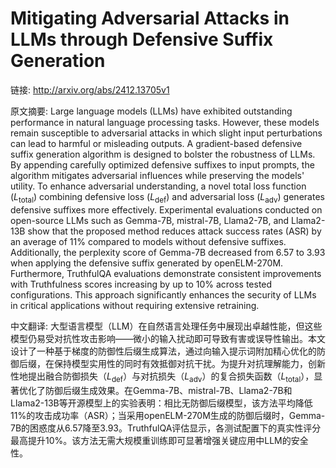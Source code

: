 # Mitigating Adversarial Attacks in LLMs through Defensive Suffix Generation

链接: http://arxiv.org/abs/2412.13705v1

原文摘要:
Large language models (LLMs) have exhibited outstanding performance in
natural language processing tasks. However, these models remain susceptible to
adversarial attacks in which slight input perturbations can lead to harmful or
misleading outputs. A gradient-based defensive suffix generation algorithm is
designed to bolster the robustness of LLMs. By appending carefully optimized
defensive suffixes to input prompts, the algorithm mitigates adversarial
influences while preserving the models' utility. To enhance adversarial
understanding, a novel total loss function ($L_{\text{total}}$) combining
defensive loss ($L_{\text{def}}$) and adversarial loss ($L_{\text{adv}}$)
generates defensive suffixes more effectively. Experimental evaluations
conducted on open-source LLMs such as Gemma-7B, mistral-7B, Llama2-7B, and
Llama2-13B show that the proposed method reduces attack success rates (ASR) by
an average of 11\% compared to models without defensive suffixes. Additionally,
the perplexity score of Gemma-7B decreased from 6.57 to 3.93 when applying the
defensive suffix generated by openELM-270M. Furthermore, TruthfulQA evaluations
demonstrate consistent improvements with Truthfulness scores increasing by up
to 10\% across tested configurations. This approach significantly enhances the
security of LLMs in critical applications without requiring extensive
retraining.

中文翻译:
大型语言模型（LLM）在自然语言处理任务中展现出卓越性能，但这些模型仍易受对抗性攻击影响——微小的输入扰动即可导致有害或误导性输出。本文设计了一种基于梯度的防御性后缀生成算法，通过向输入提示词附加精心优化的防御后缀，在保持模型实用性的同时有效抵御对抗干扰。为提升对抗理解能力，创新性地提出融合防御损失（$L_{\text{def}}$）与对抗损失（$L_{\text{adv}}$）的复合损失函数（$L_{\text{total}}$），显著优化了防御后缀生成效果。在Gemma-7B、mistral-7B、Llama2-7B和Llama2-13B等开源模型上的实验表明：相比无防御后缀模型，该方法平均降低11%的攻击成功率（ASR）；当采用openELM-270M生成的防御后缀时，Gemma-7B的困惑度从6.57降至3.93。TruthfulQA评估显示，各测试配置下的真实性评分最高提升10%。该方法无需大规模重训练即可显著增强关键应用中LLM的安全性。
